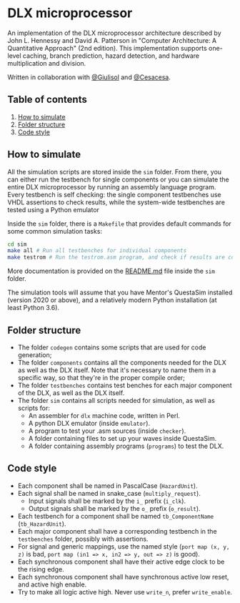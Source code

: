 # DLX microprocessor

An implementation of the DLX microprocessor architecture described by John L. Hennessy and David A. Patterson in "Computer Architecture: A Quantitative Approach" (2nd edition). This implementation supports one-level caching, branch prediction, hazard detection, and hardware multiplication and division.

Written in collaboration with [@Giulisol](https://github.com/Giulsol) and [@Cesacesa](https://github.com/Cesacesa).

## Table of contents

1. [How to simulate](#how-to-simulate)
1. [Folder structure](#folder-structure)
2. [Code style](#code-style)

## How to simulate

All the simulation scripts are stored inside the `sim` folder. From there, you can either run the testbench for single components or you can simulate the entire DLX microprocessor by running an assembly language program. Every testbench is self checking: the single component testbenches use VHDL assertions to check results, while the system-wide testbenches are tested using a Python emulator

Inside the `sim` folder, there is a `Makefile` that provides default commands for some common simulation tasks:
```sh
cd sim
make all # Run all testbenches for individual components
make testrom # Run the testrom.asm program, and check if results are correct.
```

More documentation is provided on the [README.md](./sim/README.md) file inside the `sim` folder.

The simulation tools will assume that you have Mentor's QuestaSim installed (version 2020 or above), and a relatively modern Python installation (at least Python 3.6).

## Folder structure

- The folder `codegen` contains some scripts that are used for code generation;
- The folder `components` contains all the components needed for the DLX as well as the DLX itself. Note that it's necessary to name them in a specific way, so that they're in the proper compile order;
- The folder `testbenches` contains test benches for each major component of the DLX, as well as the DLX itself.
- The folder `sim` contains all scripts needed for simulation, as well as scripts for:
    - An assembler for `dlx` machine code, written in Perl.
    - A python DLX emulator (inside `emulator`).
    - A program to test your .asm sources (inside `checker`).
    - A folder containing files to set up your waves inside QuestaSim.
    - A folder containing assembly programs (`programs`) to test the DLX.

## Code style

- Each component shall be named in PascalCase (`HazardUnit`).
- Each signal shall be named in snake_case (`multiply_request`).
    - Input signals shall be marked by the `i_` prefix (`i_clk`).
    - Output signals shall be marked by the `o_` prefix (`o_result`).
- Each testbench for a component shall be named `tb_ComponentName` (`tb_HazardUnit`).
- Each major component shall have a corresponding testbench in the `testbenches` folder, possibly with assertions.
- For signal and generic mappings, use the named style (`port map (x, y, z)` is bad, `port map (in1 => x, in2 => y, out => z)` is good).
- Each synchronous component shall have their active edge clock to be the rising edge.
- Each synchronous component shall have synchronous active low reset, and active high enable.
- Try to make all logic active high. Never use `write_n`, prefer `write_enable`.

